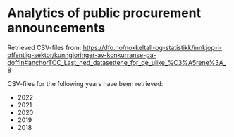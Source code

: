 # Analytics of public procurement announcements
Retrieved CSV-files from:
https://dfo.no/nokkeltall-og-statistikk/innkjop-i-offentlig-sektor/kunngjoringer-av-konkurranse-pa-doffin#anchorTOC_Last_ned_datasettene_for_de_ulike_%C3%A5rene%3A_8

CSV-files for the following years have been retrieved:
- 2022
- 2021
- 2020
- 2019
- 2018